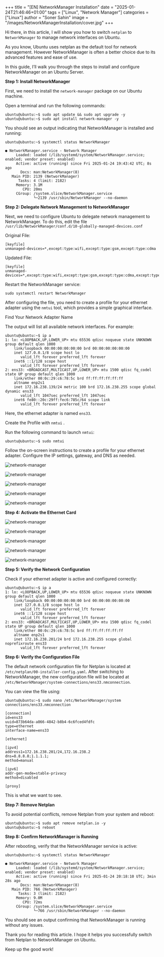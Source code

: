 +++
title = "[EN] NetworkManager Installation"
date = "2025-01-24T21:46:46+01:00"
tags = ["Linux", "Network Manager"]
categories = ["Linux"]
author = "Soner Sahin"
image = "/images/NetworkManagerInstallation/cover.jpg"
+++

Hi there, in this article, I will show you how to switch `netplan` to `NetworkManager` to manage network interfaces on Ubuntu.

As you know, Ubuntu uses netplan as the default tool for network management. However NetworkManager is often a better choice due to its advanced features and ease of use.

In this guide, I’ll walk you through the steps to install and configure NetworkManager on an Ubuntu Server.

**Step 1: Install NetworkManager**

First, we need to install the `network-manager` package on our Ubuntu machine. 

Open a terminal and run the following commands:

```
ubuntu@ubuntu:~$ sudo apt update && sudo apt upgrade -y
ubuntu@ubuntu:~$ sudo apt install network-manager -y
```

You should see an output indicating that NetworkManager is installed and running:

```
ubuntu@ubuntu:~$ systemctl status NetworkManager

● NetworkManager.service - Network Manager
     Loaded: loaded (/lib/systemd/system/NetworkManager.service; enabled; vendor preset: enabled)
     Active: active (running) since Fri 2025-01-24 19:43:42 UTC; 8s ago
       Docs: man:NetworkManager(8)
   Main PID: 2139 (NetworkManager)
      Tasks: 4 (limit: 2182)
     Memory: 3.1M
        CPU: 20ms
     CGroup: /system.slice/NetworkManager.service
             └─2139 /usr/sbin/NetworkManager --no-daemon
```

**Step 2: Delegate Network Management to NetworkManager**

Next, we need to configure Ubuntu to delegate network management to NetworkManager. To do this, edit the file `/usr/lib/NetworkManager/conf.d/10-globally-managed-devices.conf`

Original File:

```
[keyfile]
unmanaged-devices=*,except:type:wifi,except:type:gsm,except:type:cdma
```

Updated File:

```
[keyfile]
unmanaged-devices=*,except:type:wifi,except:type:gsm,except:type:cdma,except:type:ethernet
```

Restart the NetworkManager service:

```
sudo systemctl restart NetworkManager
```

After configuring the file, you need to create a profile for your ethernet adapter using the `nmtui` tool, which provides a simple graphical interface.

Find Your Network Adapter Name

The output will list all available network interfaces. For example:

```
ubuntu@ubuntu:~$ ip a
1: lo: <LOOPBACK,UP,LOWER_UP> mtu 65536 qdisc noqueue state UNKNOWN group default qlen 1000
    link/loopback 00:00:00:00:00:00 brd 00:00:00:00:00:00
    inet 127.0.0.1/8 scope host lo
       valid_lft forever preferred_lft forever
    inet6 ::1/128 scope host 
       valid_lft forever preferred_lft forever
2: ens33: <BROADCAST,MULTICAST,UP,LOWER_UP> mtu 1500 qdisc fq_codel state UP group default qlen 1000
    link/ether 00:0c:29:c6:78:5c brd ff:ff:ff:ff:ff:ff
    altname enp2s1
    inet 172.16.238.139/24 metric 100 brd 172.16.238.255 scope global dynamic ens33
       valid_lft 1047sec preferred_lft 1047sec
    inet6 fe80::20c:29ff:fec6:785c/64 scope link 
       valid_lft forever preferred_lft forever
```

Here, the ethernet adapter is named `ens33`.

Create the Profile with `nmtui` .

Run the following command to launch `nmtui`:

```
ubuntu@ubuntu:~$ sudo nmtui
```

Follow the on-screen instructions to create a profile for your ethernet adapter. Configure the IP settings, gateway, and DNS as needed.

![network-manager](/images/NetworkManagerInstallation/1.png)

![network-manager](/images/NetworkManagerInstallation/2.png)

![network-manager](/images/NetworkManagerInstallation/3.png)

![network-manager](/images/NetworkManagerInstallation/4.png)

![network-manager](/images/NetworkManagerInstallation/5.png)

**Step 4: Activate the Ethernet Card**

![network-manager](/images/NetworkManagerInstallation/7.png)

![network-manager](/images/NetworkManagerInstallation/8.png)

![network-manager](/images/NetworkManagerInstallation/9.png)

![network-manager](/images/NetworkManagerInstallation/10.png)

![network-manager](/images/NetworkManagerInstallation/11.png)

**Step 5: Verify the Network Configuration**

Check if your ethernet adapter is active and configured correctly:

```
ubuntu@ubuntu:~$ ip a
1: lo: <LOOPBACK,UP,LOWER_UP> mtu 65536 qdisc noqueue state UNKNOWN group default qlen 1000
    link/loopback 00:00:00:00:00:00 brd 00:00:00:00:00:00
    inet 127.0.0.1/8 scope host lo
       valid_lft forever preferred_lft forever
    inet6 ::1/128 scope host 
       valid_lft forever preferred_lft forever
2: ens33: <BROADCAST,MULTICAST,UP,LOWER_UP> mtu 1500 qdisc fq_codel state UP group default qlen 1000
    link/ether 00:0c:29:c6:78:5c brd ff:ff:ff:ff:ff:ff
    altname enp2s1
    inet 172.16.238.201/24 brd 172.16.238.255 scope global noprefixroute ens33
       valid_lft forever preferred_lft forever
```

**Step 6: Verify the Configuration File**

The default network configuration file for Netplan is located at `/etc/netplan/00-installer-config.yaml`. After switching to NetworkManager, the new configuration file will be located at `/etc/NetworkManager/system-connections/ens33.nmconnection`.

You can view the file using:

```
ubuntu@ubuntu:~$ sudo nano /etc/NetworkManager/system connections/ens33.nmconnection
```

```
[connection]
id=ens33
uuid=873b64da-a866-4842-b8b4-6c6fced4fdfc
type=ethernet
interface-name=ens33

[ethernet]

[ipv4]
address1=172.16.238.201/24,172.16.238.2
dns=8.8.8.8;1.1.1.1;
method=manual

[ipv6]
addr-gen-mode=stable-privacy
method=disabled

[proxy]
```

This is what we want to see.

**Step 7: Remove Netplan**

To avoid potential conflicts, remove Netplan from your system and reboot:

```
ubuntu@ubuntu:~$ sudo apt remove netplan.io -y
ubuntu@ubuntu:~$ reboot
```

**Step 8: Confirm NetworkManager is Running**

After rebooting, verify that the NetworkManager service is active:

```
ubuntu@ubuntu:~$ systemctl status NetworkManager

● NetworkManager.service - Network Manager
     Loaded: loaded (/lib/systemd/system/NetworkManager.service; enabled; vendor preset: enabled)
     Active: active (running) since Fri 2025-01-24 20:18:10 UTC; 3min 28s ago
       Docs: man:NetworkManager(8)
   Main PID: 766 (NetworkManager)
      Tasks: 3 (limit: 2182)
     Memory: 9.0M
        CPU: 72ms
     CGroup: /system.slice/NetworkManager.service
             └─766 /usr/sbin/NetworkManager --no-daemon
```

You should see an output confirming that NetworkManager is running without any issues.

Thank you for reading this article. I hope it helps you successfully switch from Netplan to NetworkManager on Ubuntu. 

Keep up the good work!




















